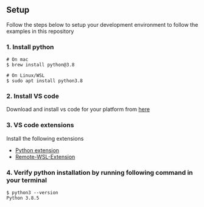 ## Setup
Follow the steps below to setup your development environment to follow the examples in this repository

### 1. Install python
```
# On mac
$ brew install python@3.8

# On Linux/WSL
$ sudo apt install python3.8
```

### 2. Install VS code
Download and install vs code for your platform from [here](https://code.visualstudio.com/)

### 3. VS code extensions
Install the following extensions
* [Python extension](https://marketplace.visualstudio.com/items?itemName=ms-python.python)
* [Remote-WSL-Extension](https://marketplace.visualstudio.com/items?itemName=ms-vscode-remote.remote-wsl)

### 4. Verify python installation by running following command in your terminal
```
$ python3 --version
Python 3.8.5
```